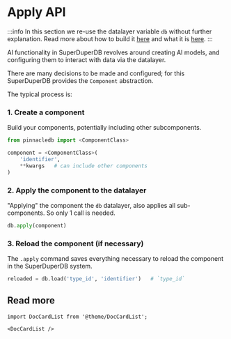 # Apply API

:::info
In this section we re-use the datalayer variable `db` without further explanation.
Read more about how to build it [here](../core_api/connect) and what it is [here](../fundamentals/datalayer_overview).
:::

AI functionality in SuperDuperDB revolves around creating AI models, 
and configuring them to interact with data via the datalayer.

There are many decisions to be made and configured; for this SuperDuperDB
provides the `Component` abstraction.

The typical process is:

### 1. Create a component

Build your components, potentially including other subcomponents.

```python
from pinnacledb import <ComponentClass>

component = <ComponentClass>(
    'identifier',
    **kwargs   # can include other components
)
```

### 2. Apply the component to the datalayer

"Applying" the component the `db` datalayer, also
applies all sub-components. So only 1 call is needed.

```python
db.apply(component)
```

### 3. Reload the component (if necessary)

The `.apply` command saves everything necessary to reload the component
in the SuperDuperDB system.

```python
reloaded = db.load('type_id', 'identifier')   # `type_id`
```

## Read more

```mdx-code-block
import DocCardList from '@theme/DocCardList';

<DocCardList />
```